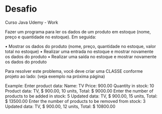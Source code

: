 # Desafio
Curso Java Udemy - Work

Fazer um programa para ler os dados de um produto em estoque (nome, preço e
quantidade no estoque). Em seguida:

• Mostrar os dados do produto (nome, preço, quantidade no estoque, valor total no
estoque)
• Realizar uma entrada no estoque e mostrar novamente os dados do produto
• Realizar uma saída no estoque e mostrar novamente os dados do produto

Para resolver este problema, você deve criar
uma CLASSE conforme projeto ao lado:
(veja exemplo na próxima página)


Example:
Enter product data:
Name: TV
Price: 900.00
Quantity in stock: 10
Product data: TV, $ 900.00, 10 units, Total: $ 9000.00
Enter the number of products to be added in stock: 5
Updated data: TV, $ 900.00, 15 units, Total: $ 13500.00
Enter the number of products to be removed from stock: 3
Updated data: TV, $ 900.00, 12 units, Total: $ 10800.00

